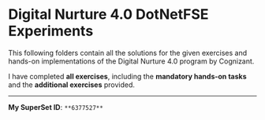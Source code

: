 # Digital Nurture 4.0 DotNetFSE Experiments

This following folders contain all the solutions for the given exercises and hands-on implementations of the Digital Nurture 4.0 program by Cognizant.  
  

I have completed **all exercises**, including the **mandatory hands-on tasks** and the **additional exercises** provided.

---

**My SuperSet ID**: `**6377527**`
